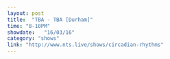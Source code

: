 ```yaml
---
layout: post
title:  "TBA - TBA [Durham]"
time: "8-10PM"
showdate:   "16/03/16"
category: "shows"
link: "http://www.nts.live/shows/circadian-rhythms"
---
```

